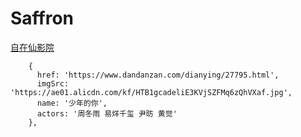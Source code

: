 # Saffron
[自在仙影院](https://zizaixian.top)

        {
          href: 'https://www.dandanzan.com/dianying/27795.html',
          imgSrc: 'https://ae01.alicdn.com/kf/HTB1gcadeliE3KVjSZFMq6zQhVXaf.jpg',
          name: '少年的你',
          actors: '周冬雨 易烊千玺 尹昉 黄觉'
        },